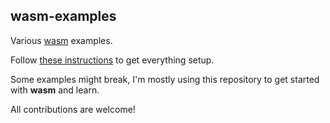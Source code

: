 wasm-examples
-------------

Various [wasm](http://webassembly.org/) examples.

Follow [these instructions](http://webassembly.org/getting-started/developers-guide/) to get everything setup.

Some examples might break, I'm mostly using this repository
to get started with **wasm** and learn.

All contributions are welcome!



